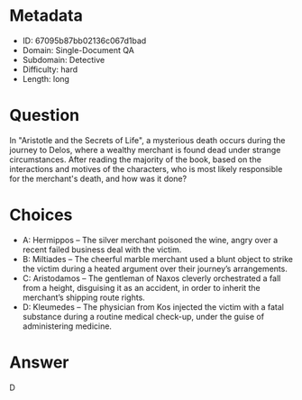 # Metadata

- ID: 67095b87bb02136c067d1bad
- Domain: Single-Document QA
- Subdomain: Detective
- Difficulty: hard
- Length: long

# Question

In "Aristotle and the Secrets of Life", a mysterious death occurs during the journey to Delos, where a wealthy merchant is found dead under strange circumstances. After reading the majority of the book, based on the interactions and motives of the characters, who is most likely responsible for the merchant's death, and how was it done?

# Choices

- A: Hermippos – The silver merchant poisoned the wine, angry over a recent failed business deal with the victim.
- B: Miltiades – The cheerful marble merchant used a blunt object to strike the victim during a heated argument over their journey’s arrangements.
- C: Aristodamos – The gentleman of Naxos cleverly orchestrated a fall from a height, disguising it as an accident, in order to inherit the merchant’s shipping route rights.
- D: Kleumedes – The physician from Kos injected the victim with a fatal substance during a routine medical check-up, under the guise of administering medicine.

# Answer

D
